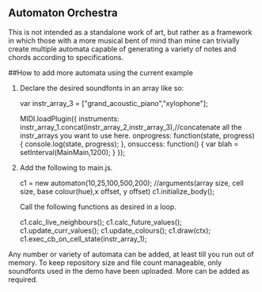 ## Automaton Orchestra

This is not intended as a standalone work of art, but rather as a framework in which those with a more musical bent of mind than mine can trivially create multiple automata capable of generating a variety of notes and chords according to specifications. 

##How to add more automata using the current example


1.  Declare the desired soundfonts in an array like so:

	var instr_array_3 = ["grand_acoustic_piano","xylophone"];
	
	MIDI.loadPlugin({
    instruments: instr_array_1.concat(instr_array_2,instr_array_3),//concatenate all the instr_arrays you want to use here.
	onprogress: function(state, progress) {
			console.log(state, progress);
			},
    onsuccess: function() {
							var blah = setInterval(MainMain,1200);
						  }
});
	
	
2. 	Add the following to main.js. 

	c1 = new automaton(10,25,100,500,200); //arguments(array size, cell size, base colour(hue),x offset, y offset)
	c1.initialize_body();

	Call the following functions as desired in a loop. 
	
	c1.calc_live_neighbours();
	c1.calc_future_values();
	c1.update_curr_values();
	c1.update_colours();
	c1.draw(ctx);
	c1.exec_cb_on_cell_state(instr_array_1);
	
Any number or variety of automata can be added, at least till you run out of memory. To keep repository size and file count manageable, only soundfonts used in the demo have been uploaded. More can be added as required. 